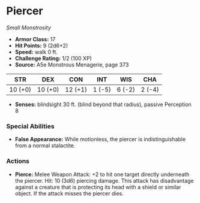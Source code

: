 # Piercer

*Small* *Monstrosity*

- **Armor Class:** 17
- **Hit Points:** 9 (2d6+2)
- **Speed:** walk 0 ft.
- **Challenge Rating:** 1/2 (100 XP)
- **Source:** A5e Monstrous Menagerie, page 373

| STR | DEX | CON | INT | WIS | CHA |
| --- | --- | --- | --- | --- | --- |
| 10 (+0) | 10 (+0) | 12 (+1) | 1 (-5) | 6 (-2) | 2 (-4) |

- **Senses:** blindsight 30 ft. (blind beyond that radius), passive Perception 8

### Special Abilities

- **False Appearance:** While motionless, the piercer is indistinguishable from a normal stalactite.

### Actions

- **Pierce:** Melee Weapon Attack: +2 to hit  one target directly underneath the piercer. Hit: 10 (3d6) piercing damage. This attack has disadvantage against a creature that is protecting its head with a shield or similar object. If the attack misses  the piercer dies.


